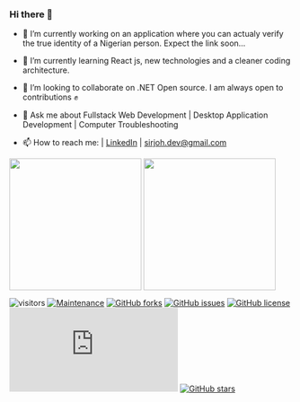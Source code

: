 ### Hi there 👋

<!--
**abahjosephisrael/abahjosephisrael** is a ✨ _special_ ✨ repository because its `README.md` (this file) appears on your GitHub profile.

Here are some ideas to get you started:

- 🔭 I’m currently working on ...
- 🌱 I’m currently learning ...
- 👯 I’m looking to collaborate on ...
- 🤔 I’m looking for help with ...
- 💬 Ask me about ...
- 📫 How to reach me: ...
- 😄 Pronouns: ...
- ⚡ Fun fact: ...
-->
<!-- -  👨‍💻I am a Software Engineer, with a Lets-get-it, on-time and high-quality product spirit, and more than two years of experience designing requirements, designing, implementing, testing and delivering complex back-end and web applications using variety of programming languages and technologies. A .NET Evangelis✝
-->
- 🔭 I’m currently working on an application where you can actualy verify the true identity of a Nigerian person. Expect the link soon...

- 🌱 I’m currently learning React js, new technologies and a cleaner coding architecture.

- 👯 I’m looking to collaborate on .NET Open source. I am always open to contributions ✊

- 💬 Ask me about Fullstack Web Development | Desktop Application Development | Computer Troubleshooting

- 📫 How to reach me: | <a href="https://www.linkedin.com/in/abah-joseph-israel-8b7041126/">LinkedIn</a> | <a href="mailto:sirjoh.dev@gmail.com">sirjoh.dev@gmail.com</a>


<a href="https://github.com/abahjosephisrael/abahjosephisrael">
	<img height="235px" align="center" src="https://github-readme-stats.vercel.app/api?username=abahjosephisrael&title_color=ffffff&theme=vue-dark&show_icons=true&count_private=true" /></a>
<a href="https://github.com/abahjosephisrael/abahjosephisrael"><img height="235px" align="center" src="https://github-readme-stats.vercel.app/api/top-langs/?username=abahjosephisrael&title_color=ffffff&theme=vue-dark&show_icons=true&count_private=true" /></a>

<p></p>
<p></p>

![visitors](https://visitor-badge.glitch.me/badge?page_id=abahjosephisrael)
[![Maintenance](https://img.shields.io/badge/Maintained%3F-yes-green.svg)](https://gitHub.com/abahjosephisrael/abahjosephisrael/graphs/commit-activity)
[![GitHub forks](https://img.shields.io/github/forks/abahjosephisrael/abahjosephisrael.svg)](https://github.com/abahjosephisrael/abahjosephisrael/network)
[![GitHub issues](https://img.shields.io/github/issues/abahjosephisrael/abahjosephisrael.svg)](https://github.com/abahjosephisrael/abahjosephisrael/issues)
[![GitHub license](https://img.shields.io/github/license/abahjosephisrael/abahjosephisrael.svg)](https://github.com/abahjosephisrael/abahjosephisrael/blob/main/LICENSE)
[![Only 32 Kb](https://badge-size.herokuapp.com/abahjosephisrael/abahjosephisrael/main/README.md)](https://github.com/abahjosephisrael/abahjosephisrael/blob/main/README.md)
[![GitHub stars](https://img.shields.io/github/stars/abahjosephisrael/abahjosephisrael.svg?style=flat&label=Star&maxAge=2592000)](https://github.com/abahjosephisrael/abahjosephisrael/stargazers/)

